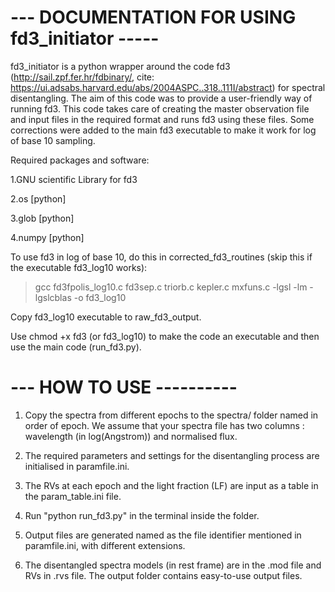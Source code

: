 --- DOCUMENTATION FOR USING fd3_initiator -----
====================================================================================

fd3_initiator is a python wrapper around the code fd3 (http://sail.zpf.fer.hr/fdbinary/, cite: https://ui.adsabs.harvard.edu/abs/2004ASPC..318..111I/abstract) for spectral disentangling.
The aim of this code was to provide a user-friendly way of running fd3. This code takes care 
of creating the master observation file and input files in the required format and runs fd3 
using these files. Some corrections were added to the main fd3 executable to make it work for log of base 10 sampling.

Required packages and software:

1.GNU scientific Library for fd3

2.os [python]

3.glob [python]

4.numpy [python] 

To use fd3 in log of base 10, do this in corrected_fd3_routines (skip this if the executable fd3_log10 works):
>gcc fd3fpolis_log10.c fd3sep.c triorb.c kepler.c mxfuns.c -lgsl -lm -lgslcblas -o fd3_log10

Copy fd3_log10 executable to raw_fd3_output.

Use chmod +x fd3 (or fd3_log10) to make the code an executable and then use the main code (run_fd3.py).

--- HOW TO USE ----------
=========================

1. Copy the spectra from different epochs to the spectra/ folder named in order of epoch. We assume that your spectra file has two columns : wavelength (in log(Angstrom)) and normalised flux. 

2. The required parameters and settings for the disentangling process are initialised in paramfile.ini.

3. The RVs at each epoch and the light fraction (LF) are input as a table in the param_table.ini file.

4. Run "python run_fd3.py" in the terminal inside the folder.

5. Output files are generated named as the file identifier mentioned in paramfile.ini, with different 
extensions.

6. The disentangled spectra models (in rest frame) are in the .mod file and RVs in .rvs file. The output folder contains easy-to-use output files.
